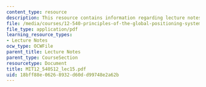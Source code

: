 ```yaml
---
content_type: resource
description: This resource contains information regarding lecture notes
file: /media/courses/12-540-principles-of-the-global-positioning-system-spring-2012/18bff88e06268932d60dd99748e2a62b_MIT12_540S12_lec15.pdf
file_type: application/pdf
learning_resource_types:
- Lecture Notes
ocw_type: OCWFile
parent_title: Lecture Notes
parent_type: CourseSection
resourcetype: Document
title: MIT12_540S12_lec15.pdf
uid: 18bff88e-0626-8932-d60d-d99748e2a62b
---
```

